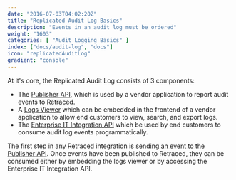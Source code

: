 ```yaml
---
date: "2016-07-03T04:02:20Z"
title: "Replicated Audit Log Basics"
description: "Events in an audit log must be ordered"
weight: "1603"
categories: [ "Audit Logging Basics" ]
index: ["docs/audit-log", "docs"]
icon: "replicatedAuditLog"
gradient: "console"
---
```


At it's core, the Replicated Audit Log consists of 3 components:

- The [Publisher API](/docs/audit-log/apis/publisher-api), which is used by a vendor application to report audit events to Retraced.
- A [Logs Viewer](/docs/audit-log/getting-started/embedded-viewer) which can be embedded in the frontend of a vendor application to allow end customers to view, search, and export logs.
- The [Enterprise IT Integration API](/docs/audit-log/apis/enterprise-api) which be used by end customers to consume audit log events programmatically.

The first step in any Retraced integration is [sending an event to the Publisher API](/docs/audit-log/getting-started/first-event). Once events have been published to Retraced, they can be consumed either by embedding the logs viewer or by accessing the Enterprise IT Integration API.
